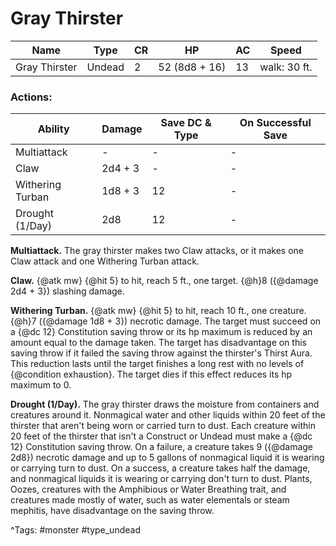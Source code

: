 # Gray Thirster

| Name | Type | CR | HP | AC | Speed |
|------|------|----|----|----|-------|
| Gray Thirster | Undead | 2 | 52 (8d8 + 16) | 13 | walk: 30 ft. |

### Actions:

| Ability | Damage | Save DC & Type | On Successful Save |
|---------|--------|----------------|--------------------|
| Multiattack | - | - | - |
| Claw | 2d4 + 3 | - | - |
| Withering Turban | 1d8 + 3 | 12 | - |
| Drought (1/Day) | 2d8 | 12 | - |


**Multiattack.** The gray thirster makes two Claw attacks, or it makes one Claw attack and one Withering Turban attack.

**Claw.** {@atk mw} {@hit 5} to hit, reach 5 ft., one target. {@h}8 ({@damage 2d4 + 3}) slashing damage.

**Withering Turban.** {@atk mw} {@hit 5} to hit, reach 10 ft., one creature. {@h}7 ({@damage 1d8 + 3}) necrotic damage. The target must succeed on a {@dc 12} Constitution saving throw or its hp maximum is reduced by an amount equal to the damage taken. The target has disadvantage on this saving throw if it failed the saving throw against the thirster's Thirst Aura. This reduction lasts until the target finishes a long rest with no levels of {@condition exhaustion}. The target dies if this effect reduces its hp maximum to 0.

**Drought (1/Day).** The gray thirster draws the moisture from containers and creatures around it. Nonmagical water and other liquids within 20 feet of the thirster that aren't being worn or carried turn to dust. Each creature within 20 feet of the thirster that isn't a Construct or Undead must make a {@dc 12} Constitution saving throw. On a failure, a creature takes 9 ({@damage 2d8}) necrotic damage and up to 5 gallons of nonmagical liquid it is wearing or carrying turn to dust. On a success, a creature takes half the damage, and nonmagical liquids it is wearing or carrying don't turn to dust. Plants, Oozes, creatures with the Amphibious or Water Breathing trait, and creatures made mostly of water, such as water elementals or steam mephitis, have disadvantage on the saving throw.

^Tags: #monster #type_undead